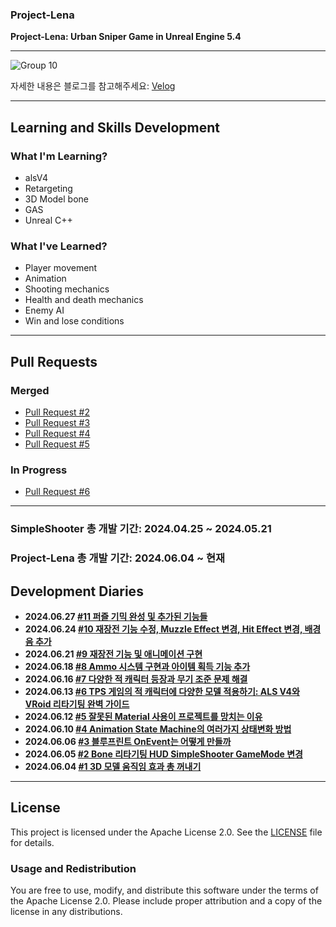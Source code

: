 ### Project-Lena
**Project-Lena: Urban Sniper Game in Unreal Engine 5.4**

---

![Group 10](https://github.com/ChangJin-Lee/Project-Lena/assets/54494793/0de8d96d-7258-4aa2-ba0d-aa82ab008d3f)

자세한 내용은 블로그를 참고해주세요: [Velog](https://velog.io/@whoamicj/posts?tag=UE5)

---


## Learning and Skills Development

### What I'm Learning?
- alsV4
- Retargeting
- 3D Model bone
- GAS
- Unreal C++

### What I've Learned?
- Player movement
- Animation
- Shooting mechanics
- Health and death mechanics
- Enemy AI
- Win and lose conditions

---

## Pull Requests
### Merged
- [Pull Request #2](https://github.com/ChangJin-Lee/Project-Lena/pull/2)
- [Pull Request #3](https://github.com/ChangJin-Lee/Project-Lena/pull/3)
- [Pull Request #4](https://github.com/ChangJin-Lee/Project-Lena/pull/4)
- [Pull Request #5](https://github.com/ChangJin-Lee/Project-Lena/pull/5)

### In Progress
- [Pull Request #6](https://github.com/ChangJin-Lee/Project-Lena/pull/6)


---
### SimpleShooter 총 개발 기간: 2024.04.25 ~ 2024.05.21
### Project-Lena 총 개발 기간: 2024.06.04 ~ 현재

## Development Diaries
- **2024.06.27 [#11 퍼즐 기믹 완성 및 추가된 기능들](https://velog.io/@whoamicj/UE5-Dev-Diary-8-%ED%8D%BC%EC%A6%90-%EA%B8%B0%EB%AF%B9-%EC%99%84%EC%84%B1-%EB%B0%8F-%EC%B6%94%EA%B0%80%EB%90%9C-%EA%B8%B0%EB%8A%A5%EB%93%A4)**
- **2024.06.24 [#10 재장전 기능 수정, Muzzle Effect 변경, Hit Effect 변경, 배경음 추가](https://velog.io/@whoamicj/UE5-Lena-Dev-Diary-7-AI-%EC%9E%AC%EC%9E%A5%EC%A0%84-%EA%B8%B0%EB%8A%A5-Muzzle-Effect-%EB%B3%80%EA%B2%BD-Hit-Effect-%EB%B3%80%EA%B2%BD-%EB%B0%B0%EA%B2%BD%EC%9D%8C-%EC%B6%94%EA%B0%80)**
- **2024.06.21 [#9 재장전 기능 및 애니메이션 구현](https://velog.io/@whoamicj/UE5-Lena-Dev-Diary-6-%EC%9E%AC%EC%9E%A5%EC%A0%84-%EA%B8%B0%EB%8A%A5-%EB%B0%8F-%EC%95%A0%EB%8B%88%EB%A9%94%EC%9D%B4%EC%85%98-%EA%B5%AC%ED%98%84)**
- **2024.06.18 [#8 Ammo 시스템 구현과 아이템 획득 기능 추가](https://velog.io/@whoamicj/UE5-Lena-Dev-Diary-5-Ammo-%EC%8B%9C%EC%8A%A4%ED%85%9C-%EA%B5%AC%ED%98%84%EA%B3%BC-%EC%95%84%EC%9D%B4%ED%85%9C-%ED%9A%8D%EB%93%9D-%EA%B8%B0%EB%8A%A5-%EC%B6%94%EA%B0%80)**
- **2024.06.16 [#7 다양한 적 캐릭터 등장과 무기 조준 문제 해결](https://velog.io/@whoamicj/UE5-Lena-Dev-Diary-4-%EB%8B%A4%EC%96%91%ED%95%9C-%EC%A0%81-%EC%BA%90%EB%A6%AD%ED%84%B0-%EB%93%B1%EC%9E%A5%EA%B3%BC-%EB%AC%B4%EA%B8%B0-%EC%A1%B0%EC%A4%80-%EB%AC%B8%EC%A0%9C-%ED%95%B4%EA%B2%B0)**
- **2024.06.13 [#6 TPS 게임의 적 캐릭터에 다양한 모델 적용하기: ALS V4와 VRoid 리타기팅 완벽 가이드](https://velog.io/@whoamicj/UE5-TPS-%EA%B2%8C%EC%9E%84%EC%9D%98-%EC%A0%81-%EC%BA%90%EB%A6%AD%ED%84%B0%EC%97%90-%EB%8B%A4%EC%96%91%ED%95%9C-%EB%AA%A8%EB%8D%B8-%EC%A0%81%EC%9A%A9%ED%95%98%EA%B8%B0-ALS-V4%EC%99%80-VRoid-%EB%A6%AC%ED%83%80%EA%B8%B0%ED%8C%85-%EC%99%84%EB%B2%BD-%EA%B0%80%EC%9D%B4%EB%93%9C)**
- **2024.06.12 [#5 잘못된 Material 사용이 프로젝트를 망치는 이유](https://velog.io/@whoamicj/UE5-%EC%9E%98%EB%AA%BB%EB%90%9C-Material-%EC%82%AC%EC%9A%A9%EC%9D%B4-%ED%94%84%EB%A1%9C%EC%A0%9D%ED%8A%B8%EB%A5%BC-%EB%A7%9D%EC%B9%98%EB%8A%94-%EC%9D%B4%EC%9C%A0)**
- **2024.06.10 [#4 Animation State Machine의 여러가지 상태변화 방법](https://velog.io/@whoamicj/UE5-Lena-Dev-Diary-2-Animation-State-Machine%EC%9D%98-%EC%97%AC%EB%9F%AC%EA%B0%80%EC%A7%80-%EC%83%81%ED%83%9C%EB%B3%80%ED%99%94-%EB%B0%A9%EB%B2%95-xgzna5f1)**
- **2024.06.06 [#3 블루프린트 OnEvent는 어떻게 만들까](https://velog.io/@whoamicj/UE5-Lena-Dev-Diary-1-%EB%B8%94%EB%A3%A8%ED%94%84%EB%A6%B0%ED%8A%B8-OnEvent%EB%8A%94-%EC%96%B4%EB%96%BB%EA%B2%8C-%EB%A7%8C%EB%93%A4%EA%B9%8C)**
- **2024.06.05 [#2 Bone 리타기팅 HUD SimpleShooter GameMode 변경](https://velog.io/@whoamicj/UE5-Bone-%EB%A6%AC%ED%83%80%EA%B8%B0%ED%8C%85-HUD-SimpleShooter-GameMode-%EB%B3%80%EA%B2%BD)**
- **2024.06.04 [#1 3D 모델 움직임 효과 총 꺼내기](https://velog.io/@whoamicj/UE5-SimpleShooter-3D-%EB%AA%A8%EB%8D%B8-%EC%9B%80%EC%A7%81%EC%9E%84-%ED%9A%A8%EA%B3%BC-%EC%B4%9D-%EA%BA%BC%EB%82%B4%EA%B8%B0)**

---

## License
This project is licensed under the Apache License 2.0. See the [LICENSE](LICENSE) file for details.

### Usage and Redistribution
You are free to use, modify, and distribute this software under the terms of the Apache License 2.0. Please include proper attribution and a copy of the license in any distributions.
